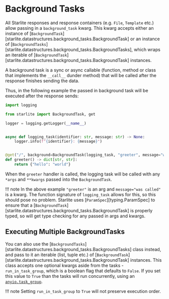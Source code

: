 # Background Tasks

All Starlite responses and response containers (e.g. `File`, `Template` etc.) allow passing in a `background_task`
kwarg. This kwarg accepts either an instance of [`BackgroundTask`][starlite.datastructures.background_tasks.BackgroundTask]
or
an instance of [`BackgroundTasks`][starlite.datastructures.background_tasks.BackgroundTasks], which wraps an iterable
of [`BackgroundTask`][starlite.datastructures.background_tasks.BackgroundTask] instances.

A background task is a sync or async callable (function, method or class that implements the `__call__` dunder method)
that will be called after the response finishes sending the data.

Thus, in the following example the passed in background task will be executed after the response sends:

```python
import logging

from starlite import BackgroundTask, get

logger = logging.getLogger(__name__)


async def logging_task(identifier: str, message: str) -> None:
    logger.info(f"{identifier}: {message}")


@get("/", background=BackgroundTask(logging_task, "greeter", message="was called"))
def greeter() -> dict[str, str]:
    return {"hello": "world"}
```

When the `greeter` handler is called, the logging task will be called with any `*args` and `**kwargs` passed into the
`BackgroundTask`.

!!! note
    In the above example `"greeter"` is an arg and `message="was called"` is a kwarg. The function signature of
    `logging_task` allows for this, so this should pose no problem. Starlite uses [`ParamSpec`][typing.ParamSpec] to ensure
    that a [`BackgroundTask`][starlite.datastructures.background_tasks.BackgroundTask] is properly typed, so will get
    type checking for any passed in args and kwargs.

## Executing Multiple BackgroundTasks

You can also use the [`BackgroundTasks`][starlite.datastructures.background_tasks.BackgroundTasks] class instead, and pass
to it an iterable (list, tuple etc.) of [`BackgroundTask`][starlite.datastructures.background_tasks.BackgroundTask]
instances. This class accepts one optional kwargs aside from the tasks - `run_in_task_group`, which is a boolean flag
that defaults to `False`. If you set this value to `True` than the tasks will run concurrently, using
an [`anyio.task_group`](https://anyio.readthedocs.io/en/stable/tasks.html).

!!! note
    Setting `run_in_task_group` to `True` will not preserve execution order.

